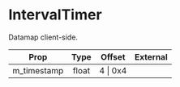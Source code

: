 # IntervalTimer

Datamap client-side.

|Prop|Type|Offset|External|
|---|:-:|:-:|--:|
|m_timestamp|float|4 \| 0x4||
